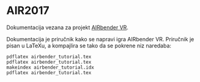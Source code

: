# AIR2017

Dokumentacija vezana za projekt [AIRbender VR](https://github.com/AIR-FOI-HR/AIRBenderVR).

Dokumentacija je priručnik kako se napravi igra AIRbender VR. Priručnik je
pisan u LaTeXu, a kompajlira se tako da se pokrene niz naredaba:
```
pdflatex airbender_tutorial.tex
pdflatex airbender_tutorial.tex
makeindex airbender_tutorial.idx
pdflatex airbender_tutorial.tex
```
